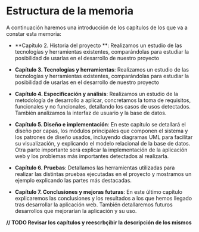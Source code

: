 # Estructura de la memoria

A continuación haremos una introducción de los capítulos de los que va a constar esta memoria:

* **Capítulo 2.	Historia del proyecto **:
Realizamos un estudio de las tecnologías y herramientas existentes, comparándolas para estudiar la posibilidad de usarlas en el desarrollo de nuestro proyecto

* **Capítulo 3.	Tecnologías y herramientas**:
Realizamos un estudio de las tecnologías y herramientas existentes, comparándolas para estudiar la posibilidad de usarlas en el desarrollo de nuestro proyecto

* **Capítulo 4.	Especificación y análisis**:
Realizamos un estudio de la metodología de desarrollo a aplicar, concretamos la toma de requisitos, funcionales y no funcionales, detallando los casos de usos detectados. También analizamos la interfaz de usuario y la base de datos.

* **Capítulo 5.	Diseño e implementación**:
En este capítulo se detallará el diseño por capas, los módulos principales que componen el sistema y los patrones de diseño usados, incluyendo diagramas UML para facilitar su visualización, y explicando el modelo relacional de la base de datos. Otra parte importante será explicar la implementación de la aplicación web y los problemas más importantes detectados al realizarla.

* **Capítulo 6.	Pruebas**:
Detallamos las herramientas utilizadas para realizar las distintas pruebas ejecutadas en el proyecto y mostramos un ejemplo explicando las partes más destacadas.

* **Capítulo 7.	Conclusiones y mejoras futuras**:
En este último capítulo explicaremos las conclusiones y los resultados a los que hemos llegado tras desarrollar la aplicación web. También detallaremos futuros desarrollos que mejorarían la aplicación y su uso.


**// TODO Revisar los capítulos y reescrbçibir la descripción de los mismos**